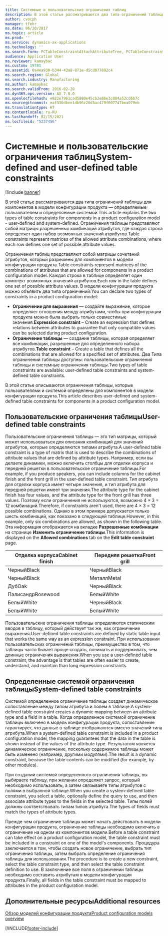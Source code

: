 ```yaml
---
title: Системные и пользовательские ограничения таблиц
description: В этой статье рассматриваются два типа ограничений таблицы для компонентов в модели конфигурации продукта — определяемые пользователем и определяемые системой. Ограничения таблицы представляют собой матрицы разрешенных комбинаций атрибутов, где каждая строка определяет один набор возможных значений атрибутов.
author: cvocph
manager: tfehr
ms.date: 06/20/2017
ms.topic: article
ms.prod: ''
ms.service: dynamics-ax-applications
ms.technology: ''
ms.search.form: PCTableConstraintAttachAttributeTree, PCTableConstraintColumnSystem, PCTableConstraintContentUserDef, PCTableConstraintDefinition, PCTableConstraintWizard
audience: Application User
ms.reviewer: kamaybac
ms.custom: 19781
ms.assetid: 0a4ea930-b344-43a8-871e-d5cd077892c4
ms.search.region: Global
ms.search.industry: Manufacturing
ms.author: kamaybac
ms.search.validFrom: 2016-02-28
ms.dyn365.ops.version: AX 7.0.0
ms.openlocfilehash: e922e7961cad5880e45cb2e86e3c084a52cd6b7c
ms.sourcegitcommit: eaf330dbee1db96c20d5ac479f007747bea079eb
ms.translationtype: HT
ms.contentlocale: ru-RU
ms.lasthandoff: 02/15/2021
ms.locfileid: "5237456"
---
```

# <a name="system-defined-and-user-defined-table-constraints"></a><span data-ttu-id="fe459-104">Системные и пользовательские ограничения таблиц</span><span class="sxs-lookup"><span data-stu-id="fe459-104">System-defined and user-defined table constraints</span></span>

[!include [banner](../includes/banner.md)]

<span data-ttu-id="fe459-105">В этой статье рассматриваются два типа ограничений таблицы для компонентов в модели конфигурации продукта — определяемые пользователем и определяемые системой.</span><span class="sxs-lookup"><span data-stu-id="fe459-105">This article explains the two types of table constraints for components in a product configuration model -  user-defined and system-defined.</span></span> <span data-ttu-id="fe459-106">Ограничения таблицы представляют собой матрицы разрешенных комбинаций атрибутов, где каждая строка определяет один набор возможных значений атрибутов.</span><span class="sxs-lookup"><span data-stu-id="fe459-106">Table constraints represent matrices of the allowed attribute combinations, where each row defines one set of possible attribute values.</span></span>

<span data-ttu-id="fe459-107">Ограничения таблиц представляют собой матрицы сочетаний атрибутов, который разрешены для компонентов в модели конфигурации продукта.</span><span class="sxs-lookup"><span data-stu-id="fe459-107">Table constraints represent matrices of the combinations of attributes that are allowed for components in a product configuration model.</span></span> <span data-ttu-id="fe459-108">Каждая строка в таблице определяет один комплект возможных значений атрибутов.</span><span class="sxs-lookup"><span data-stu-id="fe459-108">Each row in the table defines one set of possible attribute values.</span></span> <span data-ttu-id="fe459-109">В модели конфигурации продукта можно объявить два типа ограничений:</span><span class="sxs-lookup"><span data-stu-id="fe459-109">You can declare two types of constraints in a product configuration model:</span></span>

-   <span data-ttu-id="fe459-110">**Ограничение для выражения** — создайте выражение, которое определяет отношения между атрибутами, чтобы при конфигурации продукта можно была выбрать только совместимые значения.</span><span class="sxs-lookup"><span data-stu-id="fe459-110">**Expression constraint** – Create an expression that defines relations between attributes to guarantee that only compatible values can be selected during product configuration.</span></span>
-   <span data-ttu-id="fe459-111">**Ограничение таблицы** — создание таблицы, которая определяет все комбинации, разрешенные для определенного набора атрибутов.</span><span class="sxs-lookup"><span data-stu-id="fe459-111">**Table constraint** – Create a table that defines all the combinations that are allowed for a specified set of attributes.</span></span> <span data-ttu-id="fe459-112">Два Типа ограничений таблицы доступны: пользовательские ограничения таблицы и системные ограничения таблицы.</span><span class="sxs-lookup"><span data-stu-id="fe459-112">Two types of table constraints are available: user-defined table constraints and system-defined table constraints.</span></span>

<span data-ttu-id="fe459-113">В этой статье описываются ограничения таблицы, которые пользователями и системой определены для компонентов в модели конфигурации продукта.</span><span class="sxs-lookup"><span data-stu-id="fe459-113">This article describes user-defined and system-defined table constraints for components in a product configuration model.</span></span>

## <a name="user-defined-table-constraints"></a><span data-ttu-id="fe459-114">Пользовательские ограничения таблицы</span><span class="sxs-lookup"><span data-stu-id="fe459-114">User-defined table constraints</span></span>
<span data-ttu-id="fe459-115">Пользовательские ограничения таблицы — это тип матрицы, который может использоваться для описания комбинаций для значений атрибутов, которые определяются типами атрибута.</span><span class="sxs-lookup"><span data-stu-id="fe459-115">A user-defined table constraint is a type of matrix that is used to describe the combinations of attribute values that are defined by attribute types.</span></span> <span data-ttu-id="fe459-116">Например, если вы делаете динамики, можно включить столбцы для отделки корпуса и передней решетки в пользовательское ограничение таблицы.</span><span class="sxs-lookup"><span data-stu-id="fe459-116">For example, if you produce speakers, you can include columns for the cabinet finish and the front grill in the user-defined table constraint.</span></span> <span data-ttu-id="fe459-117">Тип атрибута для отделки корпуса имеет четыре значения, и тип атрибута для передней решетки имеет три значения.</span><span class="sxs-lookup"><span data-stu-id="fe459-117">The attribute type for the cabinet finish has four values, and the attribute type for the front grill has three values.</span></span> <span data-ttu-id="fe459-118">Поэтому если ограничения не используются, возможно 4 × 3 = 12 комбинаций.</span><span class="sxs-lookup"><span data-stu-id="fe459-118">Therefore, if constraints aren't used, there are 4 × 3 = 12 possible combinations.</span></span> <span data-ttu-id="fe459-119">Однако в этом примере допускается только шесть комбинаций, как показано в следующей таблице.</span><span class="sxs-lookup"><span data-stu-id="fe459-119">However, in this example, only six combinations are allowed, as shown in the following table.</span></span> <span data-ttu-id="fe459-120">Эта информация отображается на вкладке **Разрешенные комбинации** на странице **Изменить ограничение таблицы**.</span><span class="sxs-lookup"><span data-stu-id="fe459-120">This information is displayed on the **Allowed combinations** tab on the **Edit table constraint** page.</span></span>

| <span data-ttu-id="fe459-121">Отделка корпуса</span><span class="sxs-lookup"><span data-stu-id="fe459-121">Cabinet finish</span></span> | <span data-ttu-id="fe459-122">Передняя решетка</span><span class="sxs-lookup"><span data-stu-id="fe459-122">Front grill</span></span> |
|----------------|-------------|
| <span data-ttu-id="fe459-123">Черный</span><span class="sxs-lookup"><span data-stu-id="fe459-123">Black</span></span>          | <span data-ttu-id="fe459-124">Черный</span><span class="sxs-lookup"><span data-stu-id="fe459-124">Black</span></span>       |
| <span data-ttu-id="fe459-125">Черный</span><span class="sxs-lookup"><span data-stu-id="fe459-125">Black</span></span>          | <span data-ttu-id="fe459-126">Металл</span><span class="sxs-lookup"><span data-stu-id="fe459-126">Metal</span></span>       |
| <span data-ttu-id="fe459-127">Дуб</span><span class="sxs-lookup"><span data-stu-id="fe459-127">Oak</span></span>            | <span data-ttu-id="fe459-128">Черный</span><span class="sxs-lookup"><span data-stu-id="fe459-128">Black</span></span>       |
| <span data-ttu-id="fe459-129">Палисандр</span><span class="sxs-lookup"><span data-stu-id="fe459-129">Rosewood</span></span>       | <span data-ttu-id="fe459-130">Белый</span><span class="sxs-lookup"><span data-stu-id="fe459-130">White</span></span>       |
| <span data-ttu-id="fe459-131">Белый</span><span class="sxs-lookup"><span data-stu-id="fe459-131">White</span></span>          | <span data-ttu-id="fe459-132">Черный</span><span class="sxs-lookup"><span data-stu-id="fe459-132">Black</span></span>       |
| <span data-ttu-id="fe459-133">Белый</span><span class="sxs-lookup"><span data-stu-id="fe459-133">White</span></span>          | <span data-ttu-id="fe459-134">Белый</span><span class="sxs-lookup"><span data-stu-id="fe459-134">White</span></span>       |

<span data-ttu-id="fe459-135">Пользовательские ограничения таблицы определяются статическим вводов в таблицу, который действует так же, как ограничение выражения.</span><span class="sxs-lookup"><span data-stu-id="fe459-135">User-defined table constraints are defined by static table input that works the same way as an expression constraint.</span></span> <span data-ttu-id="fe459-136">При использовании пользовательских ограничений таблицы, преимущество в том, что таблицы часто бывает проще создать, понимать и поддерживать, чем длинные ограничения выражения.</span><span class="sxs-lookup"><span data-stu-id="fe459-136">When you use a user-defined table constraint, the advantage is that tables are often easier to create, understand, and maintain than long expression constraints.</span></span>

## <a name="system-defined-table-constraints"></a><span data-ttu-id="fe459-137">Определенные системой ограничения таблицы</span><span class="sxs-lookup"><span data-stu-id="fe459-137">System-defined table constraints</span></span>
<span data-ttu-id="fe459-138">Системой определенное ограничение таблицы создает динамическое сопоставление между типом атрибута и полем в таблице.</span><span class="sxs-lookup"><span data-stu-id="fe459-138">A system-defined table constraint creates a dynamic mapping between an attribute type and a field in a table.</span></span> <span data-ttu-id="fe459-139">Когда определенное системой ограничение таблицы включено в модель конфигурации продукта, сопоставление гарантирует, что данные в таблице отображаются вместо значений типа атрибута.</span><span class="sxs-lookup"><span data-stu-id="fe459-139">When a system-defined table constraint is included in a product configuration model, the mapping guarantees that the data in the table is shown instead of the values of the attribute type.</span></span> <span data-ttu-id="fe459-140">Результатом является динамическое ограничение, поскольку содержимое таблицы может быть изменено (например, другими модулями).</span><span class="sxs-lookup"><span data-stu-id="fe459-140">The result is a dynamic constraint, because the table contents can be modified (for example, by other modules).</span></span>  

<span data-ttu-id="fe459-141">При создании системой определенного ограничения таблицы, вы выбираете таблицу, при желании определяет запрос, который необходимо использовать, а затем связываете типы атрибутов с полями в выбранной таблице.</span><span class="sxs-lookup"><span data-stu-id="fe459-141">When you create a system-defined table constraint, you select a table, optionally define the query to use, and then associate attribute types to the fields in the selected table.</span></span> <span data-ttu-id="fe459-142">Типы полей должны соответствовать типам типов атрибута.</span><span class="sxs-lookup"><span data-stu-id="fe459-142">The types of fields must match the types of attribute types.</span></span>  

<span data-ttu-id="fe459-143">Прежде чем ограничение таблицы может начать действовать в модели конфигурации продукта, ограничение таблицы необходимо включить в ограничение на одном из компонентов модели.</span><span class="sxs-lookup"><span data-stu-id="fe459-143">Before a table constraint can take effect on a product configuration model, the table constraint must be included in a constraint on one of the model's components.</span></span> <span data-ttu-id="fe459-144">Процедура заключается в том, чтобы создать новое ограничение, выбрать тип ограничения таблицы, затем выбрать определение ограничения таблицы для использования.</span><span class="sxs-lookup"><span data-stu-id="fe459-144">The procedure is to create a new constraint, select the table constraint type, and then select the table constraint definition to use.</span></span> <span data-ttu-id="fe459-145">В заключение все поля в ограничении таблицы необходимо составить атрибутам в модели конфигурации продукта.</span><span class="sxs-lookup"><span data-stu-id="fe459-145">Finally, all fields in the table constraint must be mapped to attributes in the product configuration model.</span></span>

<a name="additional-resources"></a><span data-ttu-id="fe459-146">Дополнительные ресурсы</span><span class="sxs-lookup"><span data-stu-id="fe459-146">Additional resources</span></span>
--------

[<span data-ttu-id="fe459-147">Обзор моделей конфигурации продукта</span><span class="sxs-lookup"><span data-stu-id="fe459-147">Product configuration models overview</span></span>](product-configuration-models.md)





[!INCLUDE[footer-include](../../includes/footer-banner.md)]